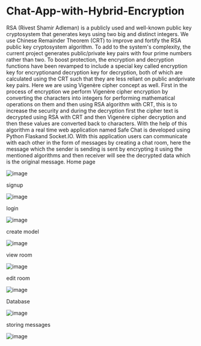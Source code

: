 # Chat-App-with-Hybrid-Encryption
RSA (Rivest Shamir Adleman) is a publicly used and well-known public key cryptosystem that generates keys using two big and distinct integers. We use Chinese Remainder Theorem (CRT) to improve and fortify the RSA public key cryptosystem algorithm. To add to the system's complexity, the current project generates public/private key pairs with four prime numbers rather than two. To boost protection, the encryption and decryption functions have been revamped to include a special key called encryption key for encryptionand decryption key for decryption, both of which are calculated using the CRT such that they are less reliant on public andprivate key pairs. Here we are using Vigenère cipher concept as well. First in the process of encryption we perform Vigenère cipher encryption by converting the characters into integers for performing mathematical operations on them and then using RSA algorithm with CRT, this is to increase the security and during the decryption first the cipher text is decrypted using RSA with CRT and then Vigenère cipher decryption and then these values are converted back to characters.
With the help of this algorithm a real time web application named Safe Chat is developed using Python Flaskand Socket.IO. With this application users can communicate with each other in the form of messages by creating a chat room, here the message which the sender is sending is sent by encrypting it using the mentioned algorithms and then receiver will see the decrypted data which is the original message.
Home page

![image](https://user-images.githubusercontent.com/59475454/117672444-7be2c700-b1c7-11eb-9988-7fb386932d97.png)

signup

![image](https://user-images.githubusercontent.com/59475454/117673399-65893b00-b1c8-11eb-8155-8af82ff324f4.png)

login

![image](https://user-images.githubusercontent.com/59475454/117673427-6c17b280-b1c8-11eb-8f28-5fd568ccb833.png)

create model

![image](https://user-images.githubusercontent.com/59475454/117673498-776ade00-b1c8-11eb-92d3-44f4e319e0dc.png)

view room

![image](https://user-images.githubusercontent.com/59475454/117673537-805baf80-b1c8-11eb-8ece-2fbc8a2044ee.png)

edit room

![image](https://user-images.githubusercontent.com/59475454/117673575-881b5400-b1c8-11eb-8c24-2905701e6632.png)

Database

![image](https://user-images.githubusercontent.com/59475454/117673676-9c5f5100-b1c8-11eb-9362-1e8446f1f5de.png)


storing messages

![image](https://user-images.githubusercontent.com/59475454/117674116-05df5f80-b1c9-11eb-9c28-b8fb63e82739.png)
